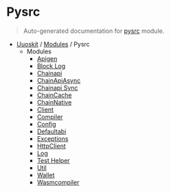 # Pysrc

> Auto-generated documentation for [pysrc](https://github.com/uuosio/UUOSKit/blob/master/pysrc/__init__.py) module.

- [Uuoskit](../README.md#uuoskit-index) / [Modules](../MODULES.md#uuoskit-modules) / Pysrc
    - Modules
        - [Apigen](apigen.md#apigen)
        - [Block Log](block_log.md#block-log)
        - [Chainapi](chainapi.md#chainapi)
        - [ChainApiAsync](chainapi_async.md#chainapiasync)
        - [Chainapi Sync](chainapi_sync.md#chainapi-sync)
        - [ChainCache](chaincache.md#chaincache)
        - [ChainNative](chainnative.md#chainnative)
        - [Client](client.md#client)
        - [Compiler](compiler.md#compiler)
        - [Config](config.md#config)
        - [Defaultabi](defaultabi.md#defaultabi)
        - [Exceptions](exceptions.md#exceptions)
        - [HttpClient](http_client.md#httpclient)
        - [Log](log.md#log)
        - [Test Helper](test_helper.md#test-helper)
        - [Util](util.md#util)
        - [Wallet](wallet.md#wallet)
        - [Wasmcompiler](wasmcompiler.md#wasmcompiler)
